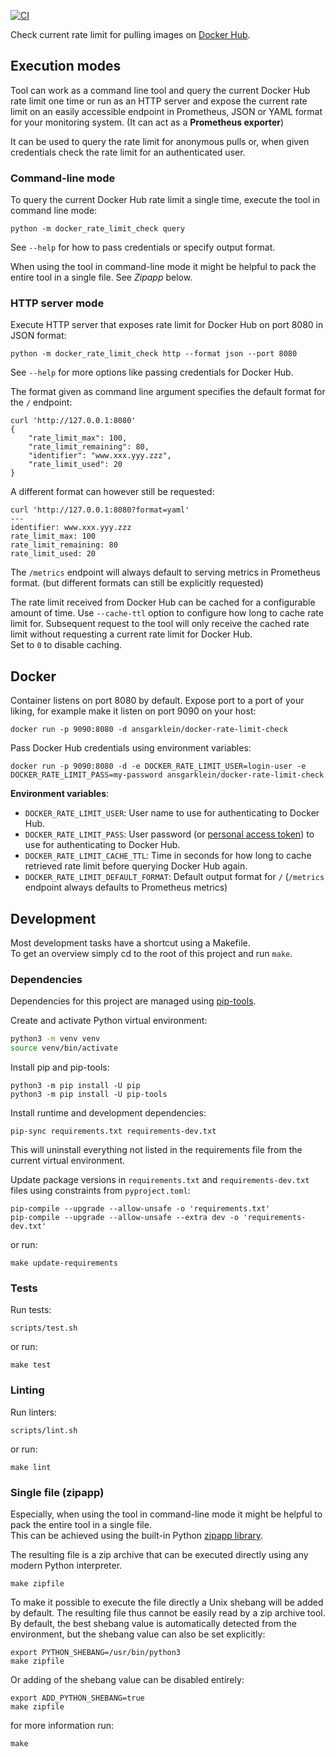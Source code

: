 
[![CI](https://github.com/AnsgarKlein/docker-rate-limit-check/actions/workflows/ci.yml/badge.svg?branch=main)](https://github.com/AnsgarKlein/docker-rate-limit-check/actions/workflows/ci.yml)

Check current rate limit for pulling images on [Docker Hub](https://hub.docker.com/).


## Execution modes

Tool can work as a command line tool and query the current Docker Hub rate
limit one time or run as an HTTP server and expose the current rate limit on
an easily accessible endpoint in Prometheus, JSON or YAML format for your
monitoring system. (It can act as a **Prometheus exporter**)

It can be used to query the rate limit for anonymous pulls or, when given
credentials check the rate limit for an authenticated user.

### Command-line mode

To query the current Docker Hub rate limit a single time, execute the tool in
command line mode:

```
python -m docker_rate_limit_check query
```

See `--help` for how to pass credentials or specify output format.

When using the tool in command-line mode it might be helpful to pack the
entire tool in a single file. See _Zipapp_ below.

### HTTP server mode

Execute HTTP server that exposes rate limit for Docker Hub on port 8080 in JSON
format:

```
python -m docker_rate_limit_check http --format json --port 8080
```

See `--help` for more options like passing credentials for Docker Hub.

The format given as command line argument specifies the default format for the
`/` endpoint:

```
curl 'http://127.0.0.1:8080'
{
    "rate_limit_max": 100,
    "rate_limit_remaining": 80,
    "identifier": "www.xxx.yyy.zzz",
    "rate_limit_used": 20
}
```

A different format can however still be requested:

```
curl 'http://127.0.0.1:8080?format=yaml'
---
identifier: www.xxx.yyy.zzz
rate_limit_max: 100
rate_limit_remaining: 80
rate_limit_used: 20
```

The `/metrics` endpoint will always default to serving metrics in Prometheus
format. (but different formats can still be explicitly requested)

The rate limit received from Docker Hub can be cached for a configurable
amount of time. Use `--cache-ttl` option to configure how long to cache
rate limit for. Subsequent request to the tool will only receive the cached
rate limit without requesting a current rate limit for Docker Hub.  
Set to `0` to disable caching.

## Docker

Container listens on port 8080 by default. Expose port to a port of your liking,
for example make it listen on port 9090 on your host:

```
docker run -p 9090:8080 -d ansgarklein/docker-rate-limit-check
```

Pass Docker Hub credentials using environment variables:

```
docker run -p 9090:8080 -d -e DOCKER_RATE_LIMIT_USER=login-user -e DOCKER_RATE_LIMIT_PASS=my-password ansgarklein/docker-rate-limit-check
```

**Environment variables**:

- `DOCKER_RATE_LIMIT_USER`:
  User name to use for authenticating to Docker Hub.
- `DOCKER_RATE_LIMIT_PASS`:
  User password (or
  [personal access token](https://docs.docker.com/security/for-developers/access-tokens/))
  to use for authenticating to Docker Hub.
- `DOCKER_RATE_LIMIT_CACHE_TTL`:
  Time in seconds for how long to cache retrieved rate limit before querying
  Docker Hub again.
- `DOCKER_RATE_LIMIT_DEFAULT_FORMAT`:
  Default output format for `/` (`/metrics` endpoint always defaults to
  Prometheus metrics)


## Development

Most development tasks have a shortcut using a Makefile.  
To get an overview simply cd to the root of this project and run `make`.

### Dependencies

Dependencies for this project are managed using [pip-tools](https://pip-tools.readthedocs.io).

Create and activate Python virtual environment:

```bash
python3 -m venv venv
source venv/bin/activate
```

Install pip and pip-tools:

```
python3 -m pip install -U pip
python3 -m pip install -U pip-tools
```

Install runtime and development dependencies:

```
pip-sync requirements.txt requirements-dev.txt
```

This will uninstall everything not listed in the requirements file from the
current virtual environment.

Update package versions in `requirements.txt` and `requirements-dev.txt` files
using constraints from `pyproject.toml`:

```
pip-compile --upgrade --allow-unsafe -o 'requirements.txt'
pip-compile --upgrade --allow-unsafe --extra dev -o 'requirements-dev.txt'
```

or run:

```
make update-requirements
```

### Tests

Run tests:

```
scripts/test.sh
```

or run:

```
make test
```

### Linting

Run linters:

```
scripts/lint.sh
```

or run:

```
make lint
```

### Single file (zipapp)

Especially, when using the tool in command-line mode it might be helpful to
pack the entire tool in a single file.  
This can be achieved using the built-in Python
[zipapp library](https://docs.python.org/3/library/zipapp.html).

The resulting file is a zip archive that can be executed directly using any
modern Python interpreter.

```
make zipfile
```

To make it possible to execute the file directly a Unix shebang will be added
by default. The resulting file thus cannot be easily read by a zip archive
tool.  
By default, the best shebang value is automatically detected from the
environment, but the shebang value can also be set explicitly:

```
export PYTHON_SHEBANG=/usr/bin/python3
make zipfile
```

Or adding of the shebang value can be disabled entirely:

```
export ADD_PYTHON_SHEBANG=true
make zipfile
```

for more information run:

```
make
```
